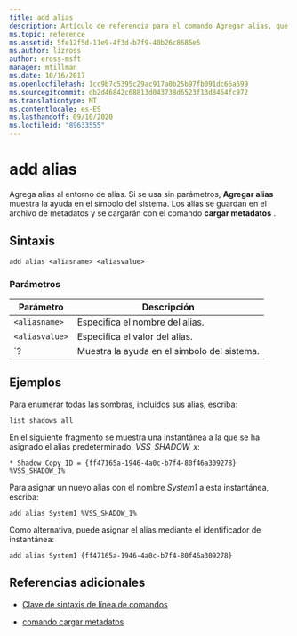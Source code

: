 ```yaml
---
title: add alias
description: Artículo de referencia para el comando Agregar alias, que agrega alias al entorno de alias.
ms.topic: reference
ms.assetid: 5fe12f5d-11e9-4f3d-b7f9-40b26c8685e5
ms.author: lizross
author: eross-msft
manager: mtillman
ms.date: 10/16/2017
ms.openlocfilehash: 1cc9b7c5395c29ac917a0b25b97fb091dc66a699
ms.sourcegitcommit: db2d46842c68813d043738d6523f13d8454fc972
ms.translationtype: MT
ms.contentlocale: es-ES
ms.lasthandoff: 09/10/2020
ms.locfileid: "89633555"
---
```

# <a name="add-alias"></a>add alias

Agrega alias al entorno de alias. Si se usa sin parámetros, **Agregar alias** muestra la ayuda en el símbolo del sistema. Los alias se guardan en el archivo de metadatos y se cargarán con el comando **cargar metadatos** .

## <a name="syntax"></a>Sintaxis

```
add alias <aliasname> <aliasvalue>
```

### <a name="parameters"></a>Parámetros

| Parámetro | Descripción |
| --------- | ----------- |
| `<aliasname>` | Especifica el nombre del alias. |
| `<aliasvalue>` | Especifica el valor del alias. |
| `? | Muestra la ayuda en el símbolo del sistema. |

## <a name="examples"></a>Ejemplos

Para enumerar todas las sombras, incluidos sus alias, escriba:

```
list shadows all
```

En el siguiente fragmento se muestra una instantánea a la que se ha asignado el alias predeterminado, *VSS_SHADOW_x*:

```
* Shadow Copy ID = {ff47165a-1946-4a0c-b7f4-80f46a309278}
%VSS_SHADOW_1%
```

Para asignar un nuevo alias con el nombre *System1* a esta instantánea, escriba:

```
add alias System1 %VSS_SHADOW_1%
```

Como alternativa, puede asignar el alias mediante el identificador de instantánea:

```
add alias System1 {ff47165a-1946-4a0c-b7f4-80f46a309278}
```

## <a name="additional-references"></a>Referencias adicionales

- [Clave de sintaxis de línea de comandos](command-line-syntax-key.md)

- [comando cargar metadatos](load-metadata.md)
